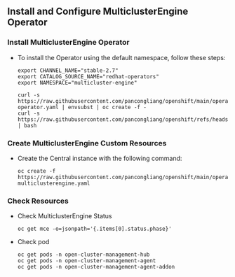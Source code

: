 
## Install and Configure MulticlusterEngine Operator

### Install MulticlusterEngine Operator

* To install the Operator using the default namespace, follow these steps:

  ```
  export CHANNEL_NAME="stable-2.7"
  export CATALOG_SOURCE_NAME="redhat-operators"
  export NAMESPACE="multicluster-engine"

  curl -s https://raw.githubusercontent.com/pancongliang/openshift/main/operator/mce/01-operator.yaml | envsubst | oc create -f -
  curl -s https://raw.githubusercontent.com/pancongliang/openshift/refs/heads/main/operator/approve_ip.sh | bash
  ```

### Create MulticlusterEngine Custom Resources

* Create the Central instance with the following command:

  ```
  oc create -f https://raw.githubusercontent.com/pancongliang/openshift/main/operator/mce/02-multiclusterengine.yaml
  ```

### Check Resources

* Check MulticlusterEngine Status
  ```
  oc get mce -o=jsonpath='{.items[0].status.phase}'
  ```

* Check pod
  ```
  oc get pods -n open-cluster-management-hub
  oc get pods -n open-cluster-management-agent
  oc get pods -n open-cluster-management-agent-addon
  ```
